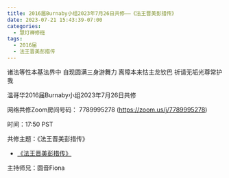 ```yaml
---
title: 2016届Burnaby小组2023年7月26日共修——《法王晋美彭措传》
date: 2023-07-21 15:43:39-07:00
categories:
  - 慧灯禅修班
tags:
  - 2016届
  - 法王晋美彭措传
---
```

诸法等性本基法界中 自现圆满三身游舞力 离障本来怙主龙钦巴 祈请无垢光尊常护我

温哥华2016届Burnaby小组2023年7月26日共修

网络共修Zoom房间号码： 7789995278 (<https://zoom.us/j/7789995278>)

时间：17:50 PST

共修主题：《法王晋美彭措传》
* [《法王晋美彭措传》](https://s3.ap-northeast-1.wasabisys.com/hdcx/hdv/d/《法王晋美彭措传》.pdf)

主持师兄：圆音Fiona